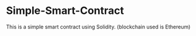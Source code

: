 # Simple-Smart-Contract
This is a simple smart contract using Solidity. (blockchain used is Ethereum)
